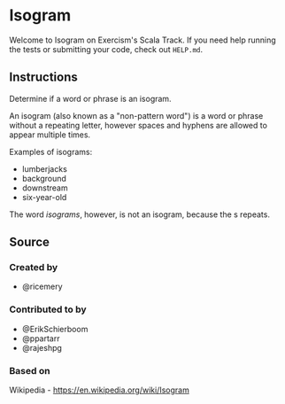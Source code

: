 # Isogram

Welcome to Isogram on Exercism's Scala Track.
If you need help running the tests or submitting your code, check out `HELP.md`.

## Instructions

Determine if a word or phrase is an isogram.

An isogram (also known as a "non-pattern word") is a word or phrase without a repeating letter, however spaces and hyphens are allowed to appear multiple times.

Examples of isograms:

- lumberjacks
- background
- downstream
- six-year-old

The word _isograms_, however, is not an isogram, because the s repeats.

## Source

### Created by

- @ricemery

### Contributed to by

- @ErikSchierboom
- @ppartarr
- @rajeshpg

### Based on

Wikipedia - https://en.wikipedia.org/wiki/Isogram